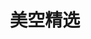 ---
description: 不要相信她们。
layout: post
results:
- primaryGenreName: Book
  version: '1.0'
  artworkUrl100: http://a1429.phobos.apple.com/us/r30/Purple/v4/2a/7e/3a/2a7e3ae4-0d4e-e326-8397-547f274e55bb/mzl.jowihxov.png
  trackViewUrl: https://itunes.apple.com/cn/app/mei-kong-jing-xuan/id694931181?mt=8&uo=4
  artworkUrl60: http://a916.phobos.apple.com/us/r30/Purple/v4/f1/d4/4d/f1d44d40-708a-7a81-ba49-54939e112510/icon.png
  userRatingCountForCurrentVersion: 12
  sellerName: SONGLEI FMPLAY NETWORK CO., LTD
  supportedDevices:
  - iPad23G
  - iPadThirdGen
  - iPhone-3GS
  - iPodTouchThirdGen
  - iPhone4S
  - iPadFourthGen
  - iPadThirdGen4G
  - iPadWifi
  - iPad3G
  - iPhone4
  - iPad2Wifi
  - iPadFourthGen4G
  - iPodTouchourthGen
  - iPodTouchFifthGen
  - iPhone5
  - iPhone5c
  - iPadMini
  - iPhone5s
  - iPadMini4G
  genres:
  - 图书
  - 生活
  trackName: 美空精选
  description: '《MOKO BOOK》美空，让你离梦想更近一步！最Fashion的国内文化艺术行业众多艺术家的领先影像展示平台！这里有最棒的艺术大片、绚丽的妆面作品、温柔了时光的美女、惊艳了岁月的性感影像！一切都是那么的HOT！动一动手指，尽享视觉盛宴。

    --“新片速递”版块，收录了国内最热最新的时尚影像作品、新一季的妆面潮流、行业新秀大蜜美妞、超凡脱俗的性感大片，让您欲罢不能！

    --“推荐大师”版块，定期向您推荐大师作品集，带你追随大师的创作轨迹，寻找独特的拍摄视角，探索不同的心灵感悟，让您离大师更近一步！

    --“实力会员”版块，帮你打造私人定制的专属APP；给有实力的会员提供充分展示自我的平台，让更多人看到你的闪光点！

    --“合作专区”版块，绝代佳人霓裳漫舞，品牌与美女的完美结合成为闪光灯汇聚的焦点，给你赏心悦目的品牌体验！'
  price: 0
  trackId: 694931181
  releaseDate: '2013-09-29T11:41:35Z'
  screenshotUrls:
  - http://a5.mzstatic.com/us/r30/Purple/v4/e0/d3/bd/e0d3bd03-e1e0-303d-f92b-a4bf86774698/screen1136x1136.jpeg
  - http://a2.mzstatic.com/us/r30/Purple4/v4/d7/26/af/d726af0b-27ad-f238-c8d9-3bb411dd8ac7/screen1136x1136.jpeg
  - http://a2.mzstatic.com/us/r30/Purple/v4/76/bf/f9/76bff9b7-f2e6-3708-52d1-6009e03cce7c/screen1136x1136.jpeg
  - http://a5.mzstatic.com/us/r30/Purple4/v4/c6/ca/46/c6ca465b-24d5-ad27-2c04-5b05a62e757d/screen1136x1136.jpeg
  - http://a5.mzstatic.com/us/r30/Purple6/v4/5a/a2/23/5aa223cd-5435-abdd-04b5-b7f6d85819b6/screen1136x1136.jpeg
  artistViewUrl: https://itunes.apple.com/cn/artist/mei-kong-wang/id694931184?uo=4
  primaryGenreId: 6018
  userRatingCount: 12
  averageUserRatingForCurrentVersion: 4.5
  kind: software
  fileSizeBytes: '2401306'
  bundleId: cc.moko.mokobook
  trackContentRating: 17+
  artistName: 美空网
  trackCensoredName: 美空精选
  isGameCenterEnabled: false
  contentAdvisoryRating: 17+
  languageCodesISO2A:
  - EN
  - ZH
  averageUserRating: 4.5
  features: &a []
  wrapperType: software
  artworkUrl512: http://a1429.phobos.apple.com/us/r30/Purple/v4/2a/7e/3a/2a7e3ae4-0d4e-e326-8397-547f274e55bb/mzl.jowihxov.png
  formattedPrice: 免费
  artistId: 694931184
  genreIds:
  - '6018'
  - '6012'
  currency: CNY
  ipadScreenshotUrls: *a
category: 图书
tags: tag1
resultCount: 1
title: 美空精选

---